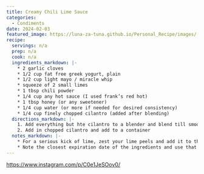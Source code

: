 ```yaml
---
title: Creamy Chili Lime Sauce
categories: 
  - Condiments 
date: 2024-02-03
featured_image: https://luna-za-tuna.github.io/Personal_Recipe/images/
recipe:
  servings: n/a
  prep: n/a
  cook: n/a
  ingredients_markdown: |-
    * 2 garlic cloves
    * 1/2 cup fat free greek yogurt, plain
    * 1/2 cup light mayo / miracle whip
    * squeeze of 2 small limes
    * 1 tbsp chili powder
    * 1/4 cup any hot sauce (I used frank’s red hot)
    * 1 tbsp honey (or any sweetener)
    * 1/4 cup water (or more if needed for desired consistency)
    * 1/4 cup finely chopped cilantro (added after blending)
  directions_markdown: |-
    1. Add everything but hte cilantro to a blender and blend till smooth
    2. Add in chopped cilantro and add to a container
  notes_markdown: |-
    * For a serious kick of lime, zest your lime peels and add it to the sauce.
    * Note the closest expiration date of the ingredients and use that as a best by date
---
```

<https://www.instagram.com/p/C0e1JeSOov0/>